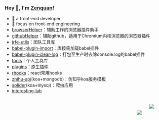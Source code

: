 ### Hey 👋, I'm [Zenquan](https://juejin.cn/user/1257497031883134)!

- :orange_book: a front-end developer
- :hammer: focus on front-end engineering
- [browserHelper](https://github.com/Zenquan/browserHelper)：辅助工作的浏览器插件助手
- [githubHelper](https://github.com/Zenquan/githubHelper)：辅助github，适用于Chromium内核浏览器的浏览器插件
- [jrfe-utils](https://github.com/Zenquan/jrfe-utils)：团队工具库
- [babel-plugin-import](https://github.com/Zenquan/babel-plugin-import)：库按需加载babel插件
- [babel-plugin-clear-log](https://github.com/Zenquan/babel-plugin-clear-log)：打包至生产时去除console.log的babel插件
- [tools](https://github.com/Zenquan/tools)：个人工具库
- [plugins](https://github.com/Zenquan/plugins)：原生插件
- [rhooks](https://github.com/Zenquan/rhooks)：react常用hooks
- [zhihu-api](https://github.com/Zenquan/zhihu-api)(koa+mongodb)：仿知乎koa服务模板
- [splider](https://github.com/Zenquan/splider)(koa+mysql)：爬虫应用
- [interesting-lab](https://github.com/XC-Team/interesting-lab)

<div align="right">
  <img src="https://github-readme-stats.vercel.app/api/top-langs/?username=zenquan&layout=compact" />
  <img style="margin: 20px;"
       src="https://github-readme-stats.vercel.app/api?username=zenquan&show_icons=true&icon_color=38ADD8&text_color=ffffff&bg_color=000000&hide_title=true" />
</div>
